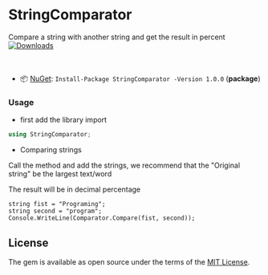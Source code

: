 # StringComparator
Compare a string with another string and get the result in percent
[![Downloads](https://img.shields.io/nuget/dt/StringComparator.svg)](https://www.nuget.org/packages/StringComparator/)<br><br><br>
- 📦 [NuGet](https://www.nuget.org/packages/StringComparator/): `Install-Package StringComparator -Version 1.0.0` (**package**)


### Usage

- first add the library import
```csharp
using StringComparator;
```

- Comparing strings

Call the method and add the strings, we recommend that the "Original string" be the largest text/word

The result will be in decimal percentage

```chsarp 
string fist = "Programing";
string second = "program";
Console.WriteLine(Comparator.Compare(fist, second));
```

## License

The gem is available as open source under the terms of the [MIT License](http://opensource.org/licenses/MIT).
